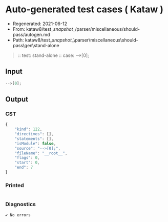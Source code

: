 # Auto-generated test cases ( Kataw )
- Regenerated: 2021-06-12
- From: kataw8/test\__snapshot__/parser/miscellaneous/should-pass/autogen.md
- Path: kataw8/test\__snapshot__\parser\miscellaneous\should-pass\gen\stand-alone
> :: test: stand-alone
> :: case: -->[0];
## Input

`````js
-->[0];
`````
## Output

### CST

```javascript
{
    "kind": 122,
    "directives": [],
    "statements": [],
    "isModule": false,
    "source": "-->[0];",
    "fileName": "__root__",
    "flags": 0,
    "start": 0,
    "end": 7
}
```

### Printed

```javascript


```

### Diagnostics

```javascript
✔ No errors
```


